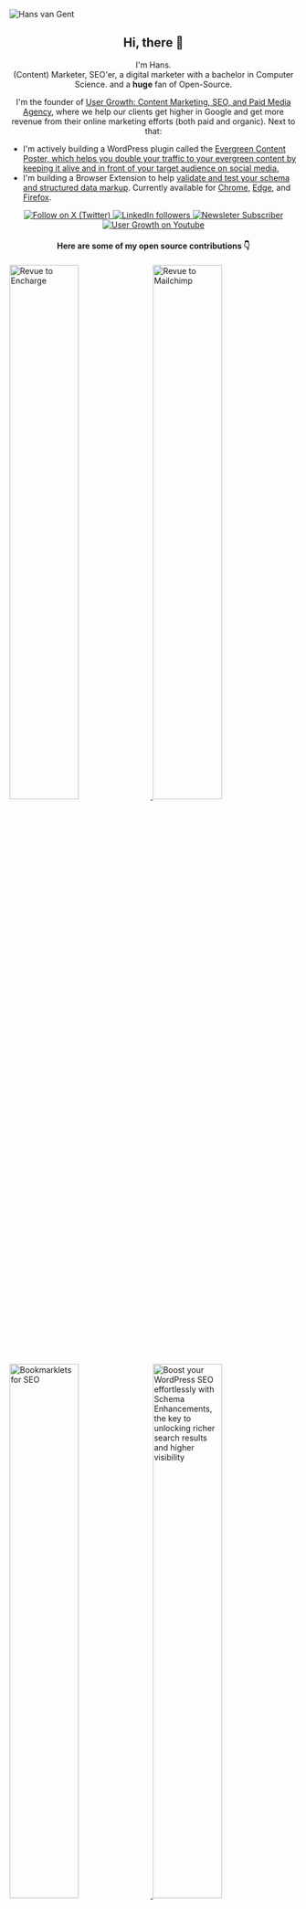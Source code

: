 ![Hans van Gent](https://www.hansvangent.com/githubprofile.png)

<h2 align="center">Hi, there 👋</h2>

<p align="center">I'm Hans.<br/> (Content) Marketer, SEO'er, a digital marketer with a bachelor in Computer Science. and a <b>huge</b> fan of Open-Source.</p>

<p align="center">I'm the founder of <a href="https://usergrowth.io/" target="_blank">User Growth: Content Marketing, SEO, and Paid Media Agency</a>, where we help our clients get higher in Google and get more revenue from their online marketing efforts (both paid and organic). Next to that:
  <ul><li>I'm actively building a WordPress plugin called the <a href="https://www.evergreencontentposter.com/" target="_blank">Evergreen Content Poster, which helps you double your traffic to your evergreen content by keeping it alive and in front of your target audience on social media.</a></li>
<li>I'm building a Browser Extension to help <a href="https://usergrowth.io/resources/rich-results-schema-browser-extension/" target="_blank">validate and test your schema and structured data markup</a>. Currently available for <a href="https://chromewebstore.google.com/detail/rich-results-and-schemaor/appgbhabfeejggifkkbfdbkfckheiojk?hl=en" target="_blank">Chrome</a>, <a href="https://microsoftedge.microsoft.com/addons/detail/rich-results-and-schemao/laeeacnaekkhhfpglnpiepdodhckpkgj" target="_blank">Edge</a>, and <a href="https://addons.mozilla.org/en-GB/firefox/addon/rich-results-schema-tester/" target="_blank">Firefox</a>.</li></ul></p>

<p align="center">
  <a href="http://twitter.com/jcvangent">
    <img src="https://img.shields.io/badge/follow-%40jcvangent-1DA1F2?logo=twitter&style=for-the-badge" alt="Follow on X (Twitter)" />
  </a>
  <a href="https://www.linkedin.com/in/jcvangent/">
    <img src="https://img.shields.io/badge/LinkedIn-2.6K-blue?label=LinkedIn&logo=LinkedIn&style=for-the-badge" alt="LinkedIn followers" />
  </a>
  <a href="https://www.evergreencontentposter.com/newsletter/">
    <img src="https://img.shields.io/badge/Newsletter-3K-orange?label=Newsletter&logo=mail&style=for-the-badge" alt="Newsleter Subscriber" />
  </a>
    <a href="https://www.youtube.com/c/usergrowth?sub_confirmation=1">
    <img src="https://img.shields.io/youtube/channel/subscribers/UC42UKOnqmebhNF-1N-LbWlQ?style=for-the-badge&logo=YouTube" alt="User Growth on Youtube" />
  </a>
</p>

<h4 align="center">Here are some of my open source contributions 👇</h4>

<p align="left">
  <a href="https://github.com/hansvangent/revue-to-encharge">
    <img width="49%" src="https://www.hansvangent.com/revue-to-encharge.png" alt="Revue to Encharge" />
  </a>
    <a href="https://github.com/hansvangent/revue-to-mailchimp">
    <img width="49%" src="https://www.hansvangent.com/revue-to-mailchimp.png" alt="Revue to Mailchimp" />
  </a>
</p>
<p align="left">
  <a href="https://github.com/hansvangent/Bookmarklets-for-SEO">
    <img width="49%" src="https://www.hansvangent.com/bookmarklets-for-seo.png" alt="Bookmarklets for SEO" />
  </a>
      <a href="https://github.com/hansvangent/rank-math-schema-enhancements">
      <img width="49%" src="https://www.hansvangent.com/rank-math-schema-enhancements.png" alt="Boost your WordPress SEO effortlessly with Schema Enhancements, the key to unlocking richer search results and higher visibility" />
  </a>
</p>
